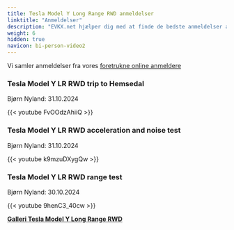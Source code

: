 ```yaml
---
title: Tesla Model Y Long Range RWD anmeldelser
linktitle: "Anmeldelser"
description: "EVKX.net hjælper dig med at finde de bedste anmeldelser af denne model."
weight: 6
hidden: true
navicon: bi-person-video2
---
```

Vi samler anmeldelser fra vores [foretrukne online anmeldere](../../../../../guides/evreviewers/)

<div class="container text-center shadow p-2 pe-4 mb-5 bg-body-tertiary rounded border">
<h3>Tesla Model Y LR RWD trip to Hemsedal</h3>
<p>Bjørn Nyland: 31.10.2024</p>

{{< youtube FvOOdzAhiiQ >}}

</div>
<div class="container text-center shadow p-2 pe-4 mb-5 bg-body-tertiary rounded border">
<h3>Tesla Model Y LR RWD acceleration and noise test</h3>
<p>Bjørn Nyland: 31.10.2024</p>

{{< youtube k9mzuDXygQw >}}

</div>
<div class="container text-center shadow p-2 pe-4 mb-5 bg-body-tertiary rounded border">
<h3>Tesla Model Y LR RWD range test</h3>
<p>Bjørn Nyland: 30.10.2024</p>

{{< youtube 9henC3_40cw >}}

</div>
<div class="mt-3 mb-3">
<a href="../gallery/" class="text-decoration-none text-black">
<strong><i class="bi-arrow-left"></i>Galleri  </strong>
</a>
<a href="../" class="text-decoration-none text-black float-end">
<strong>Tesla Model Y Long Range RWD <i class="bi-arrow-right"></i></strong>
</a>
</div>
